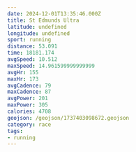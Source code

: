 ```yaml
---
date: 2024-12-01T13:35:46.000Z
title: St Edmunds Ultra
latitude: undefined
longitude: undefined
sport: running
distance: 53.091
time: 18181.174
avgSpeed: 10.512
maxSpeed: 14.961599999999999
avgHr: 155
maxHr: 173
avgCadence: 79
maxCadence: 87
avgPower: 201
maxPower: 305
calories: 4708
geojson: /geojson/1737403098672.geojson
category: race
tags:
- running
---
```

